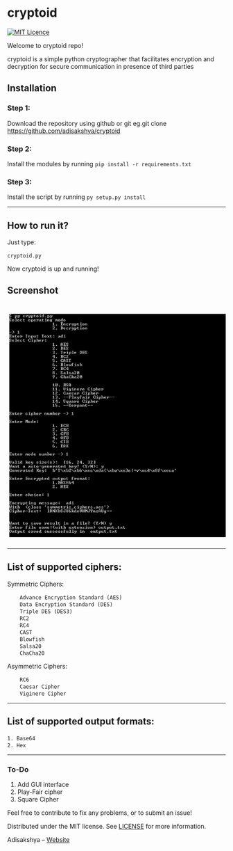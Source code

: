 # cryptoid
[![MIT Licence](https://badges.frapsoft.com/os/mit/mit.png?v=103)](https://opensource.org/licenses/mit-license.php)

Welcome to cryptoid repo!

cryptoid is a simple python cryptographer that facilitates encryption and decryption
for secure communication in presence of third parties

## Installation

### Step 1: 
Download the repository using github or git eg.git clone https://github.com/adisakshya/cryptoid

### Step 2: 
Install the modules by running `pip install -r requirements.txt`

### Step 3: 
Install the script by running `py setup.py install`

---
## How to run it?

Just type: 
```
cryptoid.py
```

Now cryptoid is up and running!

## Screenshot

# ![cryptoid](https://raw.githubusercontent.com/adisakshya/cryptoid/master/screenshots/image_1.png)

---
## List of supported ciphers:
                
   Symmetric Ciphers:
   
        Advance Encryption Standard (AES)
        Data Encryption Standard (DES)
        Triple DES (DES3)
        RC2
        RC4
        CAST
        Blowfish
        Salsa20
        ChaCha20
                
   Asymmetric Ciphers:
   
        RC6
        Caesar Cipher
        Viginere Cipher          
---
## List of supported output formats:

    1. Base64
    2. Hex

---
### To-Do
  1. Add GUI interface
  2. Play-Fair cipher
  3. Square Cipher

Feel free to contribute to fix any problems, or to submit an issue!

Distributed under the MIT license. See [LICENSE](https://github.com/adisakshya/cryptoid/blob/master/LICENSE) for more information.

Adisakshya – [Website](https://adisakshya.github.io)
